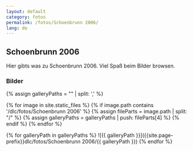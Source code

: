 ```yaml
---
layout: default
category: fotos
permalink: /fotos/Schoenbrunn 2006/
lang: de
---
```


## Schoenbrunn 2006

Hier gibts was zu Schoenbrunn 2006. Viel Spaß beim Bilder browsen.

### Bilder
{% assign galleryPaths = "" | split: ',' %}

{% for image in site.static_files %}
{% if image.path contains '/dlc/fotos/Schoenbrunn 2006' %}
        {% assign fileParts = image.path | split: "/" %}
        {% assign galleryPaths = galleryPaths | push: fileParts[4] %}
{% endif %}
{% endfor %}

{% for galleryPath in galleryPaths %}
![{{ galleryPath }}]({{site.page-prefix}}dlc/fotos/Schoenbrunn 2006/{{ galleryPath }})
{% endfor %}
